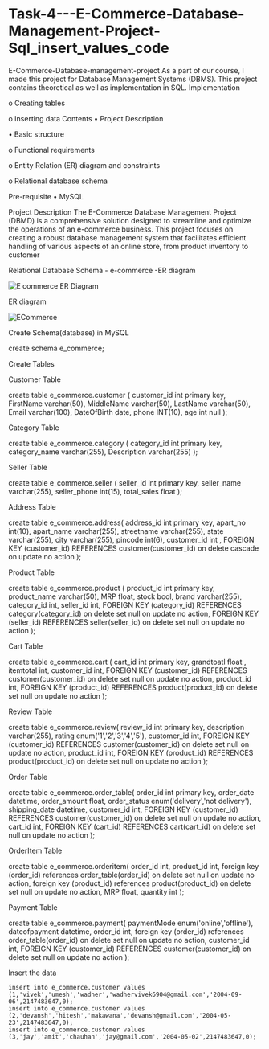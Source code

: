  # Task-4---E-Commerce-Database-Management-Project-Sql_insert_values_code

E-Commerce-Database-management-project
As a part of our course, I made this project for Database Management Systems (DBMS). This project contains theoretical as well as implementation in SQL.
 Implementation

o	Creating tables

o	Inserting data
Contents
• Project Description

• Basic structure

o	Functional requirements

o	Entity Relation (ER) diagram and constraints

o	Relational database schema

Pre-requisite
• MySQL

Project Description
The E-Commerce Database Management Project (DBMD) is a comprehensive solution designed to streamline and optimize the operations of an e-commerce business. This project focuses on creating a robust database management system that facilitates efficient handling of various aspects of an online store, from product inventory to customer

Relational Database Schema - e-commerce -ER diagram

![E commerce ER Diagram](https://github.com/user-attachments/assets/89e5105a-ae26-4752-8101-523c6701ecc6)

ER diagram

![ECommerce](https://github.com/user-attachments/assets/daa5afdf-90bc-4802-953f-022ff45ffa65)

Create Schema(database) in MySQL

create schema e_commerce;

Create Tables

Customer Table

create table e_commerce.customer (
     customer_id int primary key,
     FirstName varchar(50),
     MiddleName varchar(50),
     LastName varchar(50),
     Email varchar(100),
     DateOfBirth date,
     phone INT(10),
     age int null
   );

   Category Table

   create table e_commerce.category (
    category_id int primary key,
    category_name varchar(255),
    Description varchar(255)
);

Seller Table

create table e_commerce.seller (
    seller_id int primary key,
    seller_name varchar(255),
    seller_phone int(15),
    total_sales float
);

Address Table

create table e_commerce.address(
    address_id int primary key,
    apart_no int(10),
    apart_name varchar(255),
    streetname varchar(255),
    state varchar(255),
    city varchar(255),
    pincode int(6),
    customer_id int ,
    FOREIGN KEY (customer_id) REFERENCES customer(customer_id) on delete cascade on update no action
);

Product Table

create table e_commerce.product (
    product_id int primary key,
    product_name varchar(50),
    MRP float,
    stock bool,
    brand varchar(255),
    category_id int,
    seller_id int,
    FOREIGN KEY (category_id) REFERENCES category(category_id) on delete set null on update no action,
    FOREIGN KEY (seller_id) REFERENCES seller(seller_id) on delete set null on update no action
);

Cart Table

create table e_commerce.cart (
      cart_id int primary key,
      grandtoatl float ,
      itemtotal int,
      customer_id int,
      FOREIGN KEY (customer_id) REFERENCES customer(customer_id) on delete set null on update no action,
      product_id int,
      FOREIGN KEY (product_id) REFERENCES product(product_id) on delete set null on update no action
  );

  Review Table

  create table e_commerce.review(
    review_id int primary key,
    description varchar(255),
    rating enum('1','2','3','4','5'),
    customer_id int,
    FOREIGN KEY (customer_id) REFERENCES customer(customer_id) on delete set null on update no action,
    product_id int,
    FOREIGN KEY (product_id) REFERENCES product(product_id) on delete set null on update no action
);

Order Table

create table e_commerce.order_table(
      order_id int primary key,
      order_date datetime,
      order_amount float,
      order_status enum('delivery','not delivery'),
      shipping_date datetime,
      customer_id int,
      FOREIGN KEY (customer_id) REFERENCES customer(customer_id) on delete set null on update no action,
      cart_id int,
      FOREIGN KEY (cart_id) REFERENCES cart(cart_id) on delete set null on update no action
  );

  OrderItem Table

  create table e_commerce.orderitem(
      order_id int,
      product_id int,
      foreign key (order_id) references order_table(order_id) on delete set null on update no action,
      foreign key (product_id) references product(product_id) on delete set null on update no action,
      MRP float,
      quantity int
  );

  Payment Table

  create table e_commerce.payment(
    paymentMode enum('online','offline'),
    dateofpayment datetime,
    order_id int,
    foreign key (order_id) references order_table(order_id) on delete set null on update no action,
    customer_id int,
    FOREIGN KEY (customer_id) REFERENCES customer(customer_id) on delete set null on update no action
);	

Insert the data

    insert into e_commerce.customer values (1,'vivek','umesh','wadher','wadhervivek6904@gmail.com','2004-09-06',2147483647,0);
    insert into e_commerce.customer values (2,'devansh','hitesh','makawana','devansh@gmail.com','2004-05-23',2147483647,0);
    insert into e_commerce.customer values (3,'jay','amit','chauhan','jay@gmail.com','2004-05-02',2147483647,0);

    










